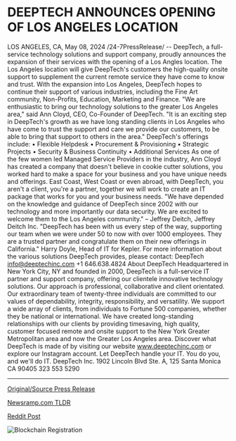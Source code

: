 # DEEPTECH ANNOUNCES OPENING OF LOS ANGELES LOCATION

LOS ANGELES, CA, May 08, 2024 /24-7PressRelease/ -- DeepTech, a full-service technology solutions and support company, proudly announces the expansion of their services with the opening of a Los Angles location.  The Los Angeles location will give DeepTech's customers the high-quality onsite support to supplement the current remote service they have come to know and trust. With the expansion into Los Angeles, DeepTech hopes to continue their support of various industries, including the Fine Art community, Non-Profits, Education, Marketing and Finance.   "We are enthusiastic to bring our technology solutions to the greater Los Angeles area," said Ann Cloyd, CEO, Co-Founder of DeepTech. "It is an exciting step in DeepTech's growth as we have long standing clients in Los Angeles who have come to trust the support and care we provide our customers, to be able to bring that support to others in the area."  DeepTech's offerings include: •	Flexible Helpdesk •	Procurement & Provisioning •	Strategic Projects •	Security & Business Continuity •	Additional Services  As one of the few women led Managed Service Providers in the industry, Ann Cloyd has created a company that doesn't believe in cookie cutter solutions, you worked hard to make a space for your business and you have unique needs and offerings. East Coast, West Coast or even abroad, with DeepTech, you aren't a client, you're a partner, together we will work to create an IT package that works for you and your business needs.  "We have depended on the knowledge and guidance of DeepTech since 2002 with our technology and more importantly our data security. We are excited to welcome them to the Los Angeles community." – Jeffrey Deitch, Jeffrey Deitch Inc.  "DeepTech has been with us every step of the way, supporting our team when we were under 50 to now with over 1000 employees. They are a trusted partner and congratulate them on their new offerings in California." Harry Doyle, Head of IT for Kepler.   For more information about the various solutions DeepTech provides, please contact: DeepTech info@deeptechinc.com +1 646.638.4824  About DeepTech Headquartered in New York City, NY and founded in 2000, DeepTech is a full-service IT partner and support company, offering our clientele innovative technology solutions. Our approach is professional, collaborative and client orientated. Our extraordinary team of twenty-three individuals are committed to our values of dependability, integrity, responsibility, and versatility.   We support a wide array of clients, from individuals to Fortune 500 companies, whether they be national or international. We have created long-standing relationships with our clients by providing timesaving, high quality, customer focused remote and onsite support to the New York Greater Metropolitan area and now the Greater Los Angeles area.  Discover what DeepTech is made of by visiting our website www.deeptechinc.com or explore our Instagram account.   Let DeepTech handle your IT. You do you, and we'll do IT.  DeepTech Inc. 1902 Lincoln Blvd Ste. A, 125 Santa Monica CA 90405 323 553 5290 

---

[Original/Source Press Release](https://newlive.24-7pressrelease.com/press-release/510710/deeptech-announces-opening-of-los-angeles-location)
                    

[Newsramp.com TLDR](https://newsramp.com/curated-news/deeptech-expands-to-los-angeles-with-high-quality-onsite-support/f3e43b7ecc5ba4d7aaff0e5541877c84) 

 



[Reddit Post](https://www.reddit.com/r/technology_press/comments/1cpq6y9/deeptech_expands_to_los_angeles_with_highquality/) 



![Blockchain Registration](https://cdn.newsramp.app/24-7PressRelease/qrcode/245/11/tintcqE3.webp)